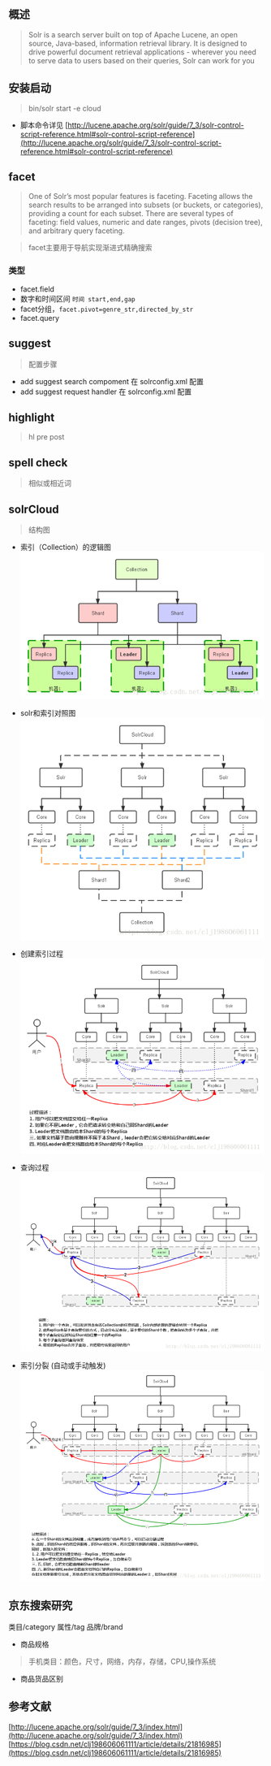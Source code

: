 ## 概述
> Solr is a search server built on top of Apache Lucene, an open source, Java-based, information retrieval library. It is designed to drive powerful document retrieval applications - wherever you need to serve data to users based on their queries, Solr can work for you

## 安装启动
> bin/solr start -e cloud
* 脚本命令详见 [http://lucene.apache.org/solr/guide/7_3/solr-control-script-reference.html#solr-control-script-reference](http://lucene.apache.org/solr/guide/7_3/solr-control-script-reference.html#solr-control-script-reference)


## facet
> One of Solr’s most popular features is faceting. Faceting allows the search results to be arranged into subsets (or buckets, or categories), providing a count for each subset. There are several types of faceting: field values, numeric and date ranges, pivots (decision tree), and arbitrary query faceting.

> facet主要用于导航实现渐进式精确搜索
### 类型

* facet.field
* 数字和时间区间 `时间 start,end,gap   `
* facet分组，`facet.pivot=genre_str,directed_by_str`
* facet.query 

## suggest
> 配置步骤
* add suggest search compoment
在 solrconfig.xml 配置
* add suggest request handler
在 solrconfig.xml 配置

## highlight
> hl pre post

## spell check
> 相似或相近词

## solrCloud
> 结构图
* 索引（Collection）的逻辑图
![](res/0.png)

* solr和索引对照图
![](res/1.png)

* 创建索引过程
![](res/2.png)

* 查询过程
![](res/3.png)

* 索引分裂 (自动或手动触发)
![](res/4.png)

## 京东搜索研究
类目/category
属性/tag
品牌/brand

* 商品规格 
> 手机类目：颜色，尺寸，网络，内存，存储，CPU,操作系统

* 商品货品区别

## 参考文献
[http://lucene.apache.org/solr/guide/7_3/index.html](http://lucene.apache.org/solr/guide/7_3/index.html)
[https://blog.csdn.net/clj198606061111/article/details/21816985](https://blog.csdn.net/clj198606061111/article/details/21816985)

